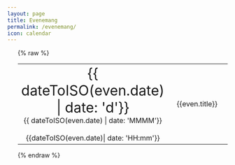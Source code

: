 ```yaml
---
layout: page
title: Evenemang
permalink: /evenemang/
icon: calendar
---
```


<ul class="list-group" ng-app="bygdea" ng-controller="evenemang">
  {% raw %}
  <a ng-href="{{ even.url }}" 
  class="list-group-item" 
  ng-repeat="even in filtered = (evenemang | futureEvent) | orderBy: 'date'">
  <table style="width: 100%;">
    <tbody>
      <tr>
        <td width="80" style="padding-right:20px; text-align:center;">
          <span class="text-primary"><span style="font-size:200%;">{{ dateToISO(even.date) | date: 'd'}}</span><br>
          {{ dateToISO(even.date) | date: 'MMMM'}}<br><br>
          <span ng-hide="{{even.allday}}">{{dateToISO(even.date)| date: 'HH:mm'}}</span></span>
        </td>
        <td>
          <p class="lead">{{even.title}}</p>
          <p class="event-content" ng-bind-html="to_trusted(even.desc)"></p>
        </td>
        <td ng-show="{{even.url}}"><i class="text-primary fa fa-angle-right fa-3x pull-right"></i></td>
      </tr>
    </tbody>
  </table>

</a>
{% endraw %}
</ul>